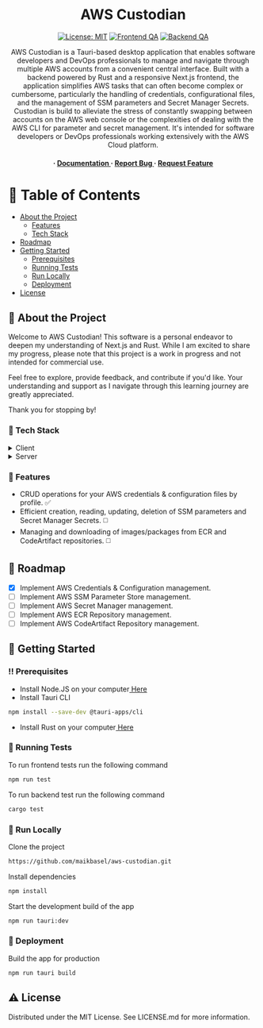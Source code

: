 <div align='center'>

<h1>AWS Custodian</h1>

[![License: MIT](https://img.shields.io/badge/License-MIT-yellow.svg)](https://opensource.org/licenses/MIT)
[![Frontend QA](https://img.shields.io/github/actions/workflow/status/maikbasel/aws-custodian/frontend_qa.yml?label=Frontend%20QA)](https://github.com/maikbasel/aws-custodian/actions/workflows/frontend_qa.yml)
[![Backend QA](https://img.shields.io/github/actions/workflow/status/maikbasel/aws-custodian/backend_qa.yml?label=Backend%20QA)](https://github.com/maikbasel/aws-custodian/actions/workflows/backend_qa.yml)

<p>
AWS Custodian is a Tauri-based desktop application that enables software developers and DevOps professionals to manage 
and navigate through multiple AWS accounts from a convenient central interface. Built with a backend powered by Rust 
and a responsive Next.js frontend, the application simplifies AWS tasks that can often become complex or cumbersome, 
particularly the handling of credentials, configurational files, and the management of SSM parameters and Secret 
Manager Secrets. Custodian is build to alleviate the stress of constantly swapping between accounts on the AWS web 
console or the complexities of dealing with the AWS CLI for parameter and secret management. It's intended for software 
developers or DevOps professionals working extensively with the AWS Cloud platform.
</p>

<h4> <span> · </span> <a href="https://github.com/maikbasel/aws-custodian/blob/master/README.md"> Documentation </a> <span> · </span> <a href="https://github.com/maikbasel/aws-custodian/issues"> Report Bug </a> <span> · </span> <a href="https://github.com/maikbasel/aws-custodian/issues"> Request Feature </a> </h4>

</div>

# :notebook_with_decorative_cover: Table of Contents

- [About the Project](#star2-about-the-project)
    - [Features](#dart-features)
    - [Tech Stack](#space_invader-tech-stack)
- [Roadmap](#compass-roadmap)
- [Getting Started](#toolbox-getting-started)
    - [Prerequisites](#bangbang-prerequisites)
    - [Running Tests](#test_tube-running-tests)
    - [Run Locally](#running-run-locally)
    - [Deployment](#triangular_flag_on_post-deployment)
- [License](#warning-license)

## :star2: About the Project

Welcome to AWS Custodian! This software is a personal endeavor to deepen my understanding of Next.js and Rust.
While I am excited to share my progress, please note that this project is a work in progress and not intended for
commercial use.

Feel free to explore, provide feedback, and contribute if you'd like. Your understanding and support as I navigate
through this learning journey are greatly appreciated.

Thank you for stopping by!

### :space_invader: Tech Stack

<details> <summary>Client</summary> <ul>
<li><a href="https://nextjs.org/">Next.JS</a></li>
</ul> </details>
<details> <summary>Server</summary> <ul>
<li><a href="https://www.rust-lang.org/">Rust</a></li>
<li><a href="https://tauri.app/v1/guides/getting-started/setup/next-js/">Tauri</a></li>
</ul> </details>

### :dart: Features

- CRUD operations for your AWS credentials & configuration files by profile. :white_check_mark:
- Efficient creation, reading, updating, deletion of SSM parameters and Secret Manager Secrets. :white_medium_square:
- Managing and downloading of images/packages from ECR and CodeArtifact repositories. :white_medium_square:

## :compass: Roadmap

- [x] Implement AWS Credentials & Configuration management.
- [ ] Implement AWS SSM Parameter Store management.
- [ ] Implement AWS Secret Manager management.
- [ ] Implement AWS ECR Repository management.
- [ ] Implement AWS CodeArtifact Repository management.

## :toolbox: Getting Started

### :bangbang: Prerequisites

- Install Node.JS on your computer<a href="https://nodejs.org/en"> Here</a>
- Install Tauri CLI

```bash
npm install --save-dev @tauri-apps/cli
```

- Install Rust on your computer<a href="https://rustup.rs/"> Here</a>

### :test_tube: Running Tests

To run frontend tests run the following command

```bash
npm run test
```

To run backend test run the following command

```bash
cargo test
```

### :running: Run Locally

Clone the project

```bash
https://github.com/maikbasel/aws-custodian.git
```

Install dependencies

```bash
npm install
```

Start the development build of the app

```bash
npm run tauri:dev
```

### :triangular_flag_on_post: Deployment

Build the app for production

```bash
npm run tauri build
```

## :warning: License

Distributed under the MIT License. See LICENSE.md for more information.
